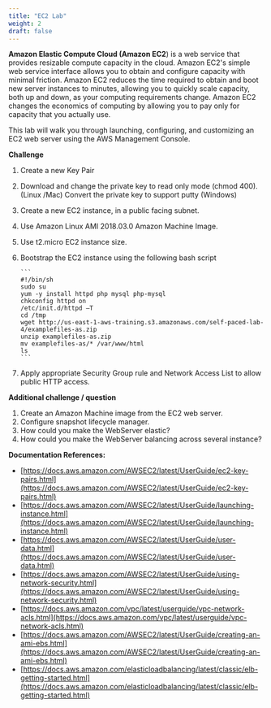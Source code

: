 ```yaml
---
title: "EC2 Lab"
weight: 2
draft: false
---
```


**Amazon Elastic Compute Cloud (Amazon EC2**) is a web service that provides
resizable compute capacity in the cloud. Amazon EC2's simple web service
interface allows you to obtain and configure capacity with minimal
friction. Amazon EC2 reduces the time required to obtain and boot new
server instances to minutes, allowing you to quickly scale capacity,
both up and down, as your computing requirements change. Amazon EC2
changes the economics of computing by allowing you to pay only for
capacity that you actually use.

This lab will walk you through launching, configuring, and customizing
an EC2 web server using the AWS Management Console.

**Challenge**

1. 	Create a new Key Pair
2. 	Download and change the private key to read only mode (chmod 400). (Linux /Mac)
	Convert the private key to support putty (Windows)
3. 	Create a new EC2 instance, in a public facing subnet.
4. 	Use Amazon Linux AMI 2018.03.0 Amazon Machine Image.
5. 	Use t2.micro EC2 instance size.
6.	Bootstrap the EC2 instance using the following bash script

		```
		#!/bin/sh
		sudo su
		yum -y install httpd php mysql php-mysql
		chkconfig httpd on
		/etc/init.d/httpd –T
		cd /tmp
		wget http://us-east-1-aws-training.s3.amazonaws.com/self-paced-lab-4/examplefiles-as.zip
		unzip examplefiles-as.zip
		mv examplefiles-as/* /var/www/html
		ls 
		```
		
7.	Apply appropriate Security Group rule and Network Access List to allow public HTTP access.

**Additional challenge / question**

1. Create an Amazon Machine image from the EC2 web server.
2. Configure snapshot lifecycle manager.
3. How could you make the WebServer elastic?
4. How could you make the WebServer balancing across several instance?

**Documentation References:**

* [https://docs.aws.amazon.com/AWSEC2/latest/UserGuide/ec2-key-pairs.html](https://docs.aws.amazon.com/AWSEC2/latest/UserGuide/ec2-key-pairs.html)
* [https://docs.aws.amazon.com/AWSEC2/latest/UserGuide/launching-instance.html](https://docs.aws.amazon.com/AWSEC2/latest/UserGuide/launching-instance.html)
* [https://docs.aws.amazon.com/AWSEC2/latest/UserGuide/user-data.html](https://docs.aws.amazon.com/AWSEC2/latest/UserGuide/user-data.html)
* [https://docs.aws.amazon.com/AWSEC2/latest/UserGuide/using-network-security.html](https://docs.aws.amazon.com/AWSEC2/latest/UserGuide/using-network-security.html)
* [https://docs.aws.amazon.com/vpc/latest/userguide/vpc-network-acls.html](https://docs.aws.amazon.com/vpc/latest/userguide/vpc-network-acls.html)
* [https://docs.aws.amazon.com/AWSEC2/latest/UserGuide/creating-an-ami-ebs.html](https://docs.aws.amazon.com/AWSEC2/latest/UserGuide/creating-an-ami-ebs.html)
* [https://docs.aws.amazon.com/elasticloadbalancing/latest/classic/elb-getting-started.html](https://docs.aws.amazon.com/elasticloadbalancing/latest/classic/elb-getting-started.html)


